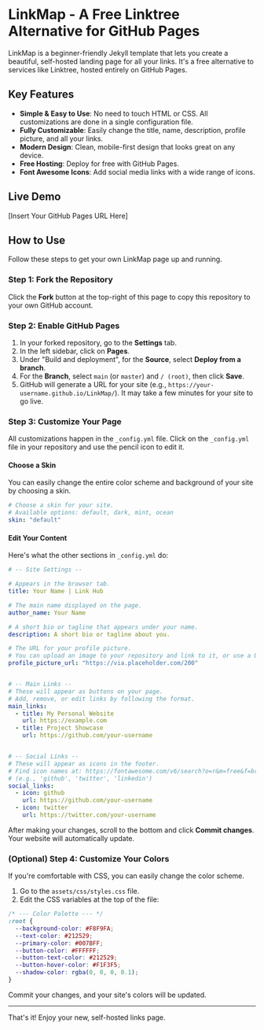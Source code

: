 # LinkMap - A Free Linktree Alternative for GitHub Pages

LinkMap is a beginner-friendly Jekyll template that lets you create a beautiful, self-hosted landing page for all your links. It's a free alternative to services like Linktree, hosted entirely on GitHub Pages.

## Key Features

- **Simple & Easy to Use**: No need to touch HTML or CSS. All customizations are done in a single configuration file.
- **Fully Customizable**: Easily change the title, name, description, profile picture, and all your links.
- **Modern Design**: Clean, mobile-first design that looks great on any device.
- **Free Hosting**: Deploy for free with GitHub Pages.
- **Font Awesome Icons**: Add social media links with a wide range of icons.

## Live Demo

[Insert Your GitHub Pages URL Here]

## How to Use

Follow these steps to get your own LinkMap page up and running.

### Step 1: Fork the Repository

Click the **Fork** button at the top-right of this page to copy this repository to your own GitHub account.

### Step 2: Enable GitHub Pages

1.  In your forked repository, go to the **Settings** tab.
2.  In the left sidebar, click on **Pages**.
3.  Under "Build and deployment", for the **Source**, select **Deploy from a branch**.
4.  For the **Branch**, select `main` (or `master`) and `/ (root)`, then click **Save**.
5.  GitHub will generate a URL for your site (e.g., `https://your-username.github.io/LinkMap/`). It may take a few minutes for your site to go live.

### Step 3: Customize Your Page

All customizations happen in the `_config.yml` file. Click on the `_config.yml` file in your repository and use the pencil icon to edit it.

#### Choose a Skin
You can easily change the entire color scheme and background of your site by choosing a skin.

```yaml
# Choose a skin for your site.
# Available options: default, dark, mint, ocean
skin: "default"
```

#### Edit Your Content
Here's what the other sections in `_config.yml` do:

```yaml
# -- Site Settings --

# Appears in the browser tab.
title: Your Name | Link Hub

# The main name displayed on the page.
author_name: Your Name

# A short bio or tagline that appears under your name.
description: A short bio or tagline about you.

# The URL for your profile picture.
# You can upload an image to your repository and link to it, or use a URL from another site.
profile_picture_url: "https://via.placeholder.com/200"


# -- Main Links --
# These will appear as buttons on your page.
# Add, remove, or edit links by following the format.
main_links:
  - title: My Personal Website
    url: https://example.com
  - title: Project Showcase
    url: https://github.com/your-username


# -- Social Links --
# These will appear as icons in the footer.
# Find icon names at: https://fontawesome.com/v6/search?o=r&m=free&f=brands
# (e.g., 'github', 'twitter', 'linkedin')
social_links:
  - icon: github
    url: https://github.com/your-username
  - icon: twitter
    url: https://twitter.com/your-username
```

After making your changes, scroll to the bottom and click **Commit changes**. Your website will automatically update.

### (Optional) Step 4: Customize Your Colors

If you're comfortable with CSS, you can easily change the color scheme.

1.  Go to the `assets/css/styles.css` file.
2.  Edit the CSS variables at the top of the file:

```css
/* --- Color Palette --- */
:root {
  --background-color: #F8F9FA;
  --text-color: #212529;
  --primary-color: #007BFF;
  --button-color: #FFFFFF;
  --button-text-color: #212529;
  --button-hover-color: #F1F3F5;
  --shadow-color: rgba(0, 0, 0, 0.1);
}
```

Commit your changes, and your site's colors will be updated.

---

That's it! Enjoy your new, self-hosted links page.
